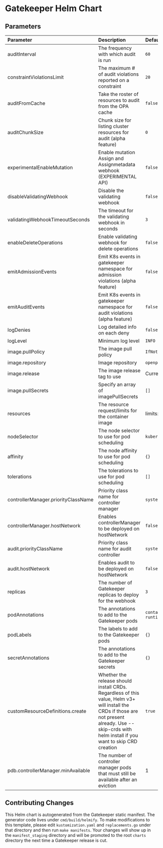 # Gatekeeper Helm Chart

## Parameters

| Parameter                           | Description                                                                                                                                                                                            | Default                                                                   |
| :---------------------------------- | :----------------------------------------------------------------------------------------------------------------------------------------------------------------------------------------------------- | :------------------------------------------------------------------------ |
| auditInterval                       | The frequency with which audit is run                                                                                                                                                                  | `60`                                                                      |
| constraintViolationsLimit           | The maximum # of audit violations reported on a constraint                                                                                                                                             | `20`                                                                      |
| auditFromCache                      | Take the roster of resources to audit from the OPA cache                                                                                                                                               | `false`                                                                   |
| auditChunkSize                      | Chunk size for listing cluster resources for audit (alpha feature)                                                                                                                                     | `0`                                                                       |
| experimentalEnableMutation            | Enable mutation Assign and Assignmetadata webhook (EXPERIMENTAL API)                                                                                                                                                                         | `false`
| disableValidatingWebhook            | Disable the validating webhook                                                                                                                                                                         | `false`                                                                   |
| validatingWebhookTimeoutSeconds     | The timeout for the validating webhook in seconds                                                                                                                                                      | `3`                                                                       |
| enableDeleteOperations              | Enable validating webhook for delete operations                                                                                                                                                        | `false`                                                                   |
| emitAdmissionEvents                 | Emit K8s events in gatekeeper namespace for admission violations (alpha feature)                                                                                                                       | `false`                                                                   |
| emitAuditEvents                     | Emit K8s events in gatekeeper namespace for audit violations (alpha feature)                                                                                                                           | `false`                                                                   |
| logDenies                           | Log detailed info on each deny                                                                                                                                                                         | `false`                                                                   |
| logLevel                            | Minimum log level                                                                                                                                                                                      | `INFO`                                                                    |
| image.pullPolicy                    | The image pull policy                                                                                                                                                                                  | `IfNotPresent`                                                            |
| image.repository                    | Image repository                                                                                                                                                                                       | `openpolicyagent/gatekeeper`                                              |
| image.release                       | The image release tag to use                                                                                                                                                                           | Current release version: `v3.4.0-beta.0`                                  |
| image.pullSecrets                   | Specify an array of imagePullSecrets                                                                                                                                                                   | `[]`                                                                      |
| resources                           | The resource request/limits for the container image                                                                                                                                                    | limits: 1 CPU, 512Mi, requests: 100mCPU, 256Mi                            |
| nodeSelector                        | The node selector to use for pod scheduling                                                                                                                                                            | `kubernetes.io/os: linux`                                                 |
| affinity                            | The node affinity to use for pod scheduling                                                                                                                                                            | `{}`                                                                      |
| tolerations                         | The tolerations to use for pod scheduling                                                                                                                                                              | `[]`                                                                      |
| controllerManager.priorityClassName | Priority class name for controller manager                                                                                                                                                             | `system-cluster-critical`                                                 |
| controllerManager.hostNetwork       | Enables controllerManager to be deployed on hostNetwork                                                                                                                                                | `false`                                                                   |
| audit.priorityClassName             | Priority class name for audit controller                                                                                                                                                               | `system-cluster-critical`                                                 |
| audit.hostNetwork                   | Enables audit to be deployed on hostNetwork                                                                                                                                                            | `false`                                                                   |
| replicas                            | The number of Gatekeeper replicas to deploy for the webhook                                                                                                                                            | `3`                                                                       |
| podAnnotations                      | The annotations to add to the Gatekeeper pods                                                                                                                                                          | `container.seccomp.security.alpha.kubernetes.io/manager: runtime/default` |
| podLabels                           | The labels to add to the Gatekeeper pods                                                                                                                                                               | `{}`                                                                      |
| secretAnnotations                   | The annotations to add to the Gatekeeper secrets                                                                                                                                                       | `{}`                                                                      |
| customResourceDefinitions.create    | Whether the release should install CRDs. Regardless of this value, Helm v3+ will install the CRDs if those are not present already. Use --skip-crds with helm install if you want to skip CRD creation | `true`                                                                    |
| pdb.controllerManager.minAvailable  | The number of controller manager pods that must still be available after an eviction                                                                                                                   | 1                                                                         |

## Contributing Changes

This Helm chart is autogenerated from the Gatekeeper static manifest. The
generator code lives under `cmd/build/helmify`. To make modifications to this
template, please edit `kustomization.yaml` and `replacements.go` under that
directory and then run `make manifests`. Your changes will show up in the
`manifest_staging` directory and will be promoted to the root `charts` directory
the next time a Gatekeeper release is cut.
